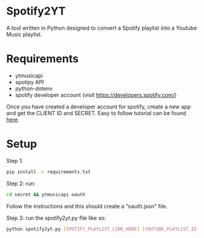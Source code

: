 # Spotify2YT
A tool written in Python designed to convert a Spotify playlist into a Youtube Music playlist.

# Requirements
- ytmusicapi 
- spotipy API 
- python-dotenv 
- spotify developer account (visit https://developers.spotify.com/)

Once you have created a developer account for spotify, create a new app and get the CLIENT ID and SECRET.
Easy to follow tutorial can be found [here](https://www.youtube.com/watch?v=kaBVN8uP358).


# Setup
Step 1:
```bash
pip install -r requirements.txt
```

Step 2:
run:
```bash
cd secret && ytmusicapi oauth
```
Follow the instructions and this should create a "oauth.json" file.

Step 3:
run the spotify2yt.py file like so:
```bash
python spotify2yt.py [SPOTIFY_PLAYLIST_LINK_HERE] [YOUTUBE_PLAYLIST_ID] 
```